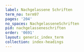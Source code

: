 ```yaml
---
label: Nachgelassene Schriften
term_no: term97
pages: '204'
no_spaces: NachgelasseneSchriften
pid: nachgelasseneschriften
order: '0691'
layout: generic_index_term
collection: index-headings
---
```

